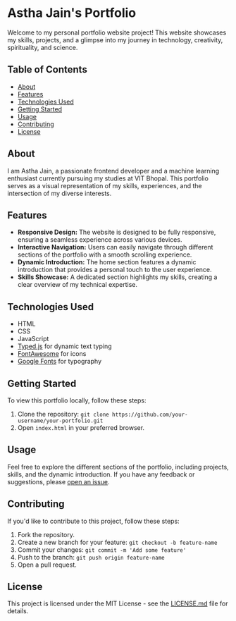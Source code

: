 # Astha Jain's Portfolio

Welcome to my personal portfolio website project! This website showcases my skills, projects, and a glimpse into my journey in technology, creativity, spirituality, and science.


## Table of Contents

- [About](#about)
- [Features](#features)
- [Technologies Used](#technologies-used)
- [Getting Started](#getting-started)
- [Usage](#usage)
- [Contributing](#contributing)
- [License](#license)

## About

I am Astha Jain, a passionate frontend developer and a machine learning enthusiast currently pursuing my studies at VIT Bhopal. This portfolio serves as a visual representation of my skills, experiences, and the intersection of my diverse interests.

## Features

- **Responsive Design:** The website is designed to be fully responsive, ensuring a seamless experience across various devices.
- **Interactive Navigation:** Users can easily navigate through different sections of the portfolio with a smooth scrolling experience.
- **Dynamic Introduction:** The home section features a dynamic introduction that provides a personal touch to the user experience.
- **Skills Showcase:** A dedicated section highlights my skills, creating a clear overview of my technical expertise.

## Technologies Used

- HTML
- CSS
- JavaScript
- [Typed.js](https://github.com/mattboldt/typed.js/) for dynamic text typing
- [FontAwesome](https://fontawesome.com/) for icons
- [Google Fonts](https://fonts.google.com/) for typography

## Getting Started

To view this portfolio locally, follow these steps:

1. Clone the repository: `git clone https://github.com/your-username/your-portfolio.git`
2. Open `index.html` in your preferred browser.

## Usage

Feel free to explore the different sections of the portfolio, including projects, skills, and the dynamic introduction. If you have any feedback or suggestions, please [open an issue](https://github.com/your-username/your-portfolio/issues).

## Contributing

If you'd like to contribute to this project, follow these steps:

1. Fork the repository.
2. Create a new branch for your feature: `git checkout -b feature-name`
3. Commit your changes: `git commit -m 'Add some feature'`
4. Push to the branch: `git push origin feature-name`
5. Open a pull request.

## License

This project is licensed under the MIT License - see the [LICENSE.md](LICENSE.md) file for details.
